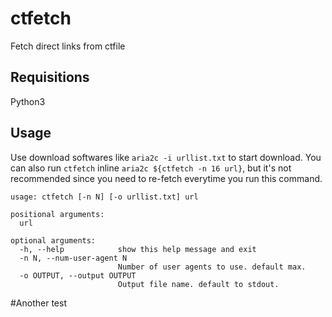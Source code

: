 # ctfetch
Fetch direct links from ctfile

## Requisitions
Python3

## Usage
Use download softwares like `aria2c -i urllist.txt` to start download.
You can also run `ctfetch` inline `aria2c ${ctfetch -n 16 url}`,
but it's not recommended since you need to re-fetch everytime you
run this command.

```
usage: ctfetch [-n N] [-o urllist.txt] url

positional arguments:
  url

optional arguments:
  -h, --help            show this help message and exit
  -n N, --num-user-agent N
                        Number of user agents to use. default max.
  -o OUTPUT, --output OUTPUT
                        Output file name. default to stdout.
```
#Another test

